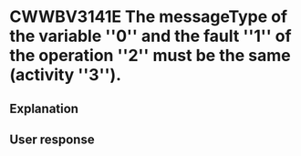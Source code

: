 # CWWBV3141E The messageType of the variable ''0'' and the fault ''1'' of the operation ''2'' must be the same (activity ''3'').

## Explanation

## User response